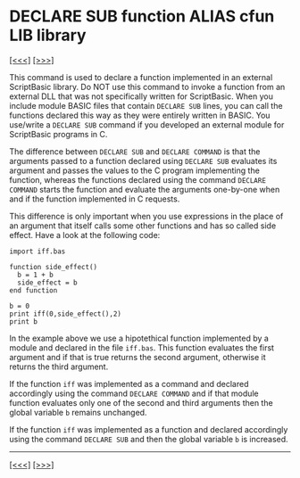 # DECLARE SUB function ALIAS cfun LIB library

[\[\<\<\<\]](ug_25.41.1.md) [\[\>\>\>\]](ug_25.42.1.md)

This command is used to declare a function implemented in an external
ScriptBasic library. Do NOT use this command to invoke a function from
an external DLL that was not specifically written for ScriptBasic. When
you include module BASIC files that contain `DECLARE SUB` lines, you can
call the functions declared this way as they were entirely written in
BASIC. You use/write a `DECLARE SUB` command if you developed an
external module for ScriptBasic programs in C.

The difference between `DECLARE SUB` and `DECLARE COMMAND` is that the
arguments passed to a function declared using `DECLARE SUB` evaluates
its argument and passes the values to the C program implementing the
function, whereas the functions declared using the command `DECLARE
COMMAND` starts the function and evaluate the arguments one-by-one when
and if the function implemented in C requests.

This difference is only important when you use expressions in the place
of an argument that itself calls some other functions and has so called
side effect. Have a look at the following code:

    import iff.bas
    
    function side_effect()
      b = 1 + b
      side_effect = b
    end function
    
    b = 0
    print iff(0,side_effect(),2)
    print b

In the example above we use a hipotethical function implemented by a
module and declared in the file `iff.bas`. This function evaluates the
first argument and if that is true returns the second argument,
otherwise it returns the third argument.

If the function `iff` was implemented as a command and declared
accordingly using the command `DECLARE COMMAND` and if that module
function evaluates only one of the second and third arguments then the
global variable `b` remains unchanged.

If the function `iff` was implemented as a function and declared
accordingly using the command `DECLARE SUB` and then the global variable
`b` is increased.

-----

[\[\<\<\<\]](ug_25.41.1.md) [\[\>\>\>\]](ug_25.42.1.md)
